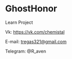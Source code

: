 # GhostHonor
Learn Project

Vk: https://vk.com/chemistal

E-mail: tregas321@gmail.com

Telegram: @R_aven
